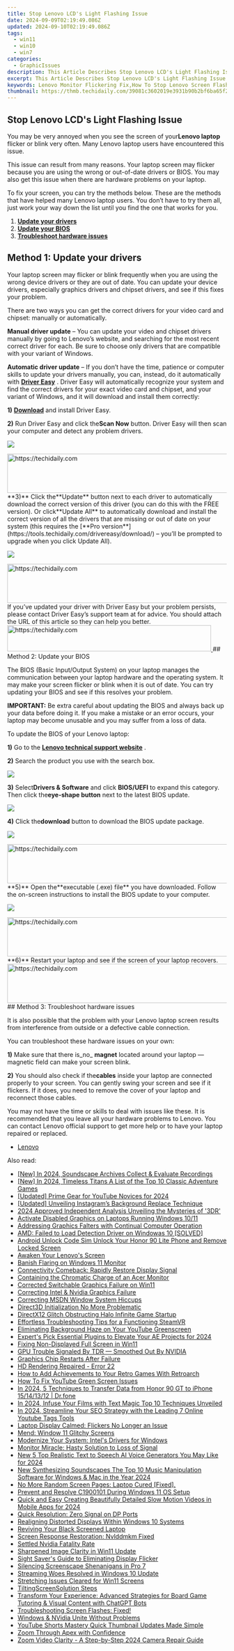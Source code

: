 ```yaml
---
title: Stop Lenovo LCD's Light Flashing Issue
date: 2024-09-09T02:19:49.086Z
updated: 2024-09-10T02:19:49.086Z
tags:
  - win11
  - win10
  - win7
categories:
  - GraphicIssues
description: This Article Describes Stop Lenovo LCD's Light Flashing Issue
excerpt: This Article Describes Stop Lenovo LCD's Light Flashing Issue
keywords: Lenovo Monitor Flickering Fix,How To Stop Lenovo Screen Flashing,Lenovo LCD Flicker Troubleshooting Guide,Resolve Lenovo Display Flashing Issue,Stop LCD Brightness Flicker on Lenovo,Lenovo Monitor Flashing Error Fix,Troubleshoot Lenovo Display Flicker Problem
thumbnail: https://thmb.techidaily.com/39081c3602019e3931b90b2bf6ba65f285840198c689fcbfa16aad9f4c667d5e.jpg
---
```


## Stop Lenovo LCD's Light Flashing Issue

 You may be very annoyed when you see the screen of your**Lenovo laptop** flicker or blink very often. Many Lenovo laptop users have encountered this issue.

 This issue can result from many reasons. Your laptop screen may flicker because you are using the wrong or out-of-date drivers or BIOS. You may also get this issue when there are hardware problems on your laptop.

 To fix your screen, you can try the methods below. These are the methods that have helped many Lenovo laptop users. You don’t have to try them all, just work your way down the list until you find the one that works for you.

1. **[Update your drivers](#a)**
2. **[Update your BIOS](#b)**
3. **[Troubleshoot hardware issues](#c)**

## Method 1: Update your drivers

 Your laptop screen may flicker or blink frequently when you are using the wrong device drivers or they are out of date. You can update your device drivers, especially graphics drivers and chipset drivers, and see if this fixes your problem.

 There are two ways you can get the correct drivers for your video card and chipset: manually or automatically.

**Manual driver update** – You can update your video and chipset drivers manually by going to Lenovo’s website, and searching for the most recent correct driver for each. Be sure to choose only drivers that are compatible with your variant of Windows.

**Automatic driver update** – If you don’t have the time, patience or computer skills to update your drivers manually, you can, instead, do it automatically with [**Driver Easy**](https://tools.techidaily.com/drivereasy/download/) . Driver Easy will automatically recognize your system and find the correct drivers for your exact video card and chipset, and your variant of Windows, and it will download and install them correctly:

**1)** [**Download**](https://tools.techidaily.com/drivereasy/download/) and install Driver Easy.

**2)** Run Driver Easy and click the**Scan Now** button. Driver Easy will then scan your computer and detect any problem drivers.

![](https://images.drivereasy.com/wp-content/uploads/2017/07/img_597858796d417.png)

<!-- affiliate ads begin -->
<a href="https://appsumo.8odi.net/c/5597632/2130889/7443" target="_top" id="2130889">
  <img src="//a.impactradius-go.com/display-ad/7443-2130889" border="0" alt="https://techidaily.com" width="600" height="90"/>
</a>
<img height="0" width="0" src="https://appsumo.8odi.net/i/5597632/2130889/7443" style="position:absolute;visibility:hidden;" border="0" />
<!-- affiliate ads end -->
**3)**  Click the**Update** button next to each driver to automatically download the correct version of this driver (you can do this with the FREE version). Or click**Update All** to automatically download and install the correct version of all the drivers that are missing or out of date on your system (this requires the [**Pro version**](https://tools.techidaily.com/drivereasy/download/) – you’ll be prompted to upgrade when you click Update All).

![](https://images.drivereasy.com/wp-content/uploads/2017/07/img_597859a7e365f.jpg)

<!-- affiliate ads begin -->
<a href="https://ephamedtechinc.pxf.io/c/5597632/2123508/26400" target="_top" id="2123508">
  <img src="//a.impactradius-go.com/display-ad/26400-2123508" border="0" alt="https://techidaily.com" width="728" height="90"/>
</a>
<img height="0" width="0" src="https://ephamedtechinc.pxf.io/i/5597632/2123508/26400" style="position:absolute;visibility:hidden;" border="0" />
<!-- affiliate ads end -->
 If you’ve updated your driver with Driver Easy but your problem persists, please contact Driver Easy’s support team at <support@drivereasy.com> for advice. You should attach the URL of this article so they can help you better.

<!-- affiliate ads begin -->
<a href="https://review-au.sjv.io/c/5597632/2098703/14409" target="_top" id="2098703">
  <img src="//a.impactradius-go.com/display-ad/14409-2098703" border="0" alt="https://techidaily.com" width="468" height="60"/>
</a>
<img height="0" width="0" src="https://review-au.sjv.io/i/5597632/2098703/14409" style="position:absolute;visibility:hidden;" border="0" />
<!-- affiliate ads end -->
## Method 2: Update your BIOS

 The BIOS (Basic Input/Output System) on your laptop manages the communication between your laptop hardware and the operating system. It may make your screen flicker or blink when it is out of date. You can try updating your BIOS and see if this resolves your problem.

**IMPORTANT:** Be extra careful about updating the BIOS and always back up your data before doing it. If you make a mistake or an error occurs, your laptop may become unusable and you may suffer from a loss of data.

To update the BIOS of your Lenovo laptop:

**1)** Go to the [**Lenovo technical support website**](https://shop-links.co/link/?exclusive=1&publisher_slug=itechdaily19598&url=http%3A%2F%2Fpcsupport.lenovo.com%2Fus%2Fen%2F) .

**2)**  Search the product you use with the search box.

![](https://images.drivereasy.com/wp-content/uploads/2017/07/img_59795b8f49038.jpg)

**3)**  Select**Drivers & Software** and click **BIOS/UEFI** to expand this category. Then click the**eye-shape button** next to the latest BIOS update.

![](https://images.drivereasy.com/wp-content/uploads/2017/07/img_59795c2f6d56b.jpg)

**4)**  Click the**download** button to download the BIOS update package.

![](https://images.drivereasy.com/wp-content/uploads/2017/07/img_59795ce5b8c59.jpg)

<!-- affiliate ads begin -->
<a href="https://unicoeye.pxf.io/c/5597632/2134494/18498" target="_top" id="2134494">
  <img src="//a.impactradius-go.com/display-ad/18498-2134494" border="0" alt="https://techidaily.com" width="721" height="90"/>
</a>
<img height="0" width="0" src="https://unicoeye.pxf.io/i/5597632/2134494/18498" style="position:absolute;visibility:hidden;" border="0" />
<!-- affiliate ads end -->
**5)**  Open the**executable (.exe) file** you have downloaded. Follow the on-screen instructions to install the BIOS update to your computer.

![](https://images.drivereasy.com/wp-content/uploads/2017/07/img_59795da0904c0.png)

<!-- affiliate ads begin -->
<a href="https://ephamedtechinc.pxf.io/c/5597632/2136620/26400" target="_top" id="2136620">
  <img src="//a.impactradius-go.com/display-ad/26400-2136620" border="0" alt="https://techidaily.com" width="728" height="90"/>
</a>
<img height="0" width="0" src="https://ephamedtechinc.pxf.io/i/5597632/2136620/26400" style="position:absolute;visibility:hidden;" border="0" />
<!-- affiliate ads end -->
**6)** Restart your laptop and see if the screen of your laptop recovers.

<!-- affiliate ads begin -->
<a href="https://appsumo.8odi.net/c/5597632/2118305/7443" target="_top" id="2118305">
  <img src="//a.impactradius-go.com/display-ad/7443-2118305" border="0" alt="https://techidaily.com" width="728" height="90"/>
</a>
<img height="0" width="0" src="https://appsumo.8odi.net/i/5597632/2118305/7443" style="position:absolute;visibility:hidden;" border="0" />
<!-- affiliate ads end -->
## Method 3: Troubleshoot hardware issues

 It is also possible that the problem with your Lenovo laptop screen results from interference from outside or a defective cable connection.

You can troubleshoot these hardware issues on your own:

**1)** Make sure that there is_no_ **magnet** located around your laptop — magnetic field can make your screen blink.

**2)** You should also check if the**cables** inside your laptop are connected properly to your screen. You can gently swing your screen and see if it flickers. If it does, you need to remove the cover of your laptop and reconnect those cables.

 You may not have the time or skills to deal with issues like these. It is recommended that you leave all your hardware problems to Lenovo. You can contact Lenovo official support to get more help or to have your laptop repaired or replaced.

* [Lenovo](https://tools.techidaily.com/drivereasy/download/)

<ins class="adsbygoogle"
     style="display:block"
     data-ad-format="autorelaxed"
     data-ad-client="ca-pub-7571918770474297"
     data-ad-slot="1223367746"></ins>



<ins class="adsbygoogle"
     style="display:block"
     data-ad-client="ca-pub-7571918770474297"
     data-ad-slot="8358498916"
     data-ad-format="auto"
     data-full-width-responsive="true"></ins>





<span class="atpl-alsoreadstyle">Also read:</span>
<div><ul>
<li><a href="https://screen-recording.techidaily.com/new-in-2024-soundscape-archives-collect-and-evaluate-recordings/"><u>[New] In 2024, Soundscape Archives  Collect & Evaluate Recordings</u></a></li>
<li><a href="https://screen-activity-recording.techidaily.com/new-in-2024-timeless-titans-a-list-of-the-top-10-classic-adventure-games/"><u>[New] In 2024, Timeless Titans  A List of the Top 10 Classic Adventure Games</u></a></li>
<li><a href="https://youtube-data.techidaily.com/ed-prime-gear-for-youtube-novices-for-2024/"><u>[Updated] Prime Gear for YouTube Novices for 2024</u></a></li>
<li><a href="https://instagram-video-files.techidaily.com/updated-unveiling-instagrams-background-replace-technique/"><u>[Updated] Unveiling Instagram’s Background Replace Technique</u></a></li>
<li><a href="https://some-knowledge.techidaily.com/2024-approved-independent-analysis-unveiling-the-mysteries-of-3dr/"><u>2024 Approved  Independent Analysis  Unveiling the Mysteries of '3DR'</u></a></li>
<li><a href="https://graphic-issues.techidaily.com/activate-disabled-graphics-on-laptops-running-windows-1011/"><u>Activate Disabled Graphics on Laptops Running Windows 10/11</u></a></li>
<li><a href="https://graphic-issues.techidaily.com/addressing-graphics-falters-with-continual-computer-operation/"><u>Addressing Graphics Falters with Continual Computer Operation</u></a></li>
<li><a href="https://graphic-issues.techidaily.com/amd-failed-to-load-detection-driver-on-windowas-10-solved/"><u>AMD: Failed to Load Detection Driver on Windowas 10 [SOLVED]</u></a></li>
<li><a href="https://sim-unlock.techidaily.com/android-unlock-code-sim-unlock-your-honor-90-lite-phone-and-remove-locked-screen-by-drfone-android/"><u>Android Unlock Code Sim Unlock Your Honor 90 Lite Phone and Remove Locked Screen</u></a></li>
<li><a href="https://graphic-issues.techidaily.com/awaken-your-lenovos-screen/"><u>Awaken Your Lenovo's Screen</u></a></li>
<li><a href="https://graphic-issues.techidaily.com/banish-flaring-on-windows-11-monitor/"><u>Banish Flaring on Windows 11 Monitor</u></a></li>
<li><a href="https://graphic-issues.techidaily.com/connectivity-comeback-rapidly-restore-display-signal/"><u>Connectivity Comeback: Rapidly Restore Display Signal</u></a></li>
<li><a href="https://graphic-issues.techidaily.com/containing-the-chromatic-charge-of-an-acer-monitor/"><u>Containing the Chromatic Charge of an Acer Monitor</u></a></li>
<li><a href="https://graphic-issues.techidaily.com/corrected-switchable-graphics-failure-on-win11/"><u>Corrected Switchable Graphics Failure on Win11</u></a></li>
<li><a href="https://graphic-issues.techidaily.com/correcting-intel-and-nvidia-graphics-failure/"><u>Correcting Intel & Nvidia Graphics Failure</u></a></li>
<li><a href="https://graphic-issues.techidaily.com/correcting-msdn-window-system-hiccups/"><u>Correcting MSDN Window System Hiccups</u></a></li>
<li><a href="https://graphic-issues.techidaily.com/direct3d-initialization-no-more-problematic/"><u>Direct3D Initialization No More Problematic</u></a></li>
<li><a href="https://graphic-issues.techidaily.com/directx12-glitch-obstructing-halo-infinite-game-startup/"><u>DirectX12 Glitch Obstructing Halo Infinite Game Startup</u></a></li>
<li><a href="https://program-issues.techidaily.com/effortless-troubleshooting-tips-for-a-functioning-steamvr/"><u>Effortless Troubleshooting Tips for a Functioning SteamVR</u></a></li>
<li><a href="https://graphic-issues.techidaily.com/eliminating-background-haze-on-your-youtube-greenscreen/"><u>Eliminating Background Haze on Your YouTube Greenscreen</u></a></li>
<li><a href="https://some-knowledge.techidaily.com/experts-pick-essential-plugins-to-elevate-your-ae-projects-for-2024/"><u>Expert's Pick  Essential Plugins to Elevate Your AE Projects for 2024</u></a></li>
<li><a href="https://graphic-issues.techidaily.com/fixing-non-displayed-full-screen-in-win11/"><u>Fixing Non-Displayed Full Screen in Win11</u></a></li>
<li><a href="https://graphic-issues.techidaily.com/gpu-trouble-signaled-by-tdr-smoothed-out-by-nvidia/"><u>GPU Trouble Signaled By TDR — Smoothed Out By NVIDIA</u></a></li>
<li><a href="https://graphic-issues.techidaily.com/graphics-chip-restarts-after-failure/"><u>Graphics Chip Restarts After Failure</u></a></li>
<li><a href="https://graphic-issues.techidaily.com/hd-rendering-repaired-error-22/"><u>HD Rendering Repaired - Error 22</u></a></li>
<li><a href="https://windows11.techidaily.com/how-to-add-achievements-to-your-retro-games-with-retroarch/"><u>How to Add Achievements to Your Retro Games With Retroarch</u></a></li>
<li><a href="https://graphic-issues.techidaily.com/how-to-fix-youtube-green-screen-issues/"><u>How To Fix YouTube Green Screen Issues</u></a></li>
<li><a href="https://android-transfer.techidaily.com/in-2024-5-techniques-to-transfer-data-from-honor-90-gt-to-iphone-15141312-drfone-by-drfone-transfer-from-android-transfer-from-android/"><u>In 2024, 5 Techniques to Transfer Data from Honor 90 GT to iPhone 15/14/13/12 | Dr.fone</u></a></li>
<li><a href="https://article-helps.techidaily.com/in-2024-infuse-your-films-with-text-magic-top-10-techniques-unveiled/"><u>In 2024, Infuse Your Films with Text Magic  Top 10 Techniques Unveiled</u></a></li>
<li><a href="https://youtube-docs.techidaily.com/24-streamline-your-seo-strategy-with-the-leading-7-online-youtube-tags-tools/"><u>In 2024, Streamline Your SEO Strategy with the Leading 7 Online Youtube Tags Tools</u></a></li>
<li><a href="https://graphic-issues.techidaily.com/laptop-display-calmed-flickers-no-longer-an-issue/"><u>Laptop Display Calmed: Flickers No Longer an Issue</u></a></li>
<li><a href="https://graphic-issues.techidaily.com/mend-window-11-glitchy-screens/"><u>Mend: Window 11 Glitchy Screens</u></a></li>
<li><a href="https://graphic-issues.techidaily.com/modernize-your-system-intels-drivers-for-windows/"><u>Modernize Your System: Intel's Drivers for Windows</u></a></li>
<li><a href="https://graphic-issues.techidaily.com/monitor-miracle-hasty-solution-to-loss-of-signal/"><u>Monitor Miracle: Hasty Solution to Loss of Signal</u></a></li>
<li><a href="https://ai-topics.techidaily.com/new-5-top-realistic-text-to-speech-ai-voice-generators-you-may-like-for-2024/"><u>New 5 Top Realistic Text to Speech AI Voice Generators You May Like for 2024</u></a></li>
<li><a href="https://audio-editing.techidaily.com/new-synthesizing-soundscapes-the-top-10-music-manipulation-software-for-windows-and-mac-in-the-year-2024/"><u>New Synthesizing Soundscapes The Top 10 Music Manipulation Software for Windows & Mac in the Year 2024</u></a></li>
<li><a href="https://graphic-issues.techidaily.com/1719818041103-no-more-random-screen-pages-laptop-cured-fixed/"><u>No More Random Screen Pages: Laptop Cured [Fixed].</u></a></li>
<li><a href="https://graphic-issues.techidaily.com/prevent-and-resolve-c1900101-during-windows-11-os-setup/"><u>Prevent and Resolve C1900101 During Windows 11 OS Setup</u></a></li>
<li><a href="https://extra-skills.techidaily.com/quick-and-easy-creating-beautifully-detailed-slow-motion-videos-in-mobile-apps-for-2024/"><u>Quick and Easy  Creating Beautifully Detailed Slow Motion Videos in Mobile Apps for 2024</u></a></li>
<li><a href="https://graphic-issues.techidaily.com/quick-resolution-zero-signal-on-dp-ports/"><u>Quick Resolution: Zero Signal on DP Ports</u></a></li>
<li><a href="https://graphic-issues.techidaily.com/realigning-distorted-displays-within-windows-10-systems/"><u>Realigning Distorted Displays Within Windows 10 Systems</u></a></li>
<li><a href="https://graphic-issues.techidaily.com/reviving-your-black-screened-laptop/"><u>Reviving Your Black Screened Laptop</u></a></li>
<li><a href="https://graphic-issues.techidaily.com/screen-response-restoration-nvlddmkm-fixed/"><u>Screen Response Restoration: Nvlddmkm Fixed</u></a></li>
<li><a href="https://graphic-issues.techidaily.com/settled-nvidia-fatality-rate/"><u>Settled Nvidia Fatality Rate</u></a></li>
<li><a href="https://graphic-issues.techidaily.com/sharpened-image-clarity-in-win11-update/"><u>Sharpened Image Clarity in Win11 Update</u></a></li>
<li><a href="https://graphic-issues.techidaily.com/sight-savers-guide-to-eliminating-display-flicker/"><u>Sight Saver's Guide to Eliminating Display Flicker</u></a></li>
<li><a href="https://graphic-issues.techidaily.com/silencing-screenscape-shenanigans-in-pro-7/"><u>Silencing Screenscape Shenanigans in Pro 7</u></a></li>
<li><a href="https://graphic-issues.techidaily.com/streaming-woes-resolved-in-windows-10-update/"><u>Streaming Woes Resolved in Windows 10 Update</u></a></li>
<li><a href="https://graphic-issues.techidaily.com/stretching-issues-cleared-for-win11-screens/"><u>Stretching Issues Cleared for Win11 Screens</u></a></li>
<li><a href="https://graphic-issues.techidaily.com/tiltingscreensolution-steps/"><u>TiltingScreenSolution Steps</u></a></li>
<li><a href="https://tech-haven.techidaily.com/transform-your-experience-advanced-strategies-for-board-game-tutoring-and-visual-content-with-chatgpt-bots/"><u>Transform Your Experience: Advanced Strategies for Board Game Tutoring & Visual Content with ChatGPT Bots</u></a></li>
<li><a href="https://graphic-issues.techidaily.com/troubleshooting-screen-flashes-fixed/"><u>Troubleshooting Screen Flashes: Fixed!</u></a></li>
<li><a href="https://graphic-issues.techidaily.com/windows-and-nvidia-unite-without-problems/"><u>Windows & NVidia Unite Without Problems</u></a></li>
<li><a href="https://youtube-video-recordings.techidaily.com/youtube-shorts-mastery-quick-thumbnail-updates-made-simple/"><u>YouTube Shorts Mastery  Quick Thumbnail Updates Made Simple</u></a></li>
<li><a href="https://graphic-issues.techidaily.com/zoom-through-apex-with-confidence/"><u>Zoom Through Apex with Confidence</u></a></li>
<li><a href="https://graphic-issues.techidaily.com/zoom-video-clarity-a-step-by-step-2024-camera-repair-guide/"><u>Zoom Video Clarity - A Step-by-Step 2024 Camera Repair Guide</u></a></li>
</ul></div>
